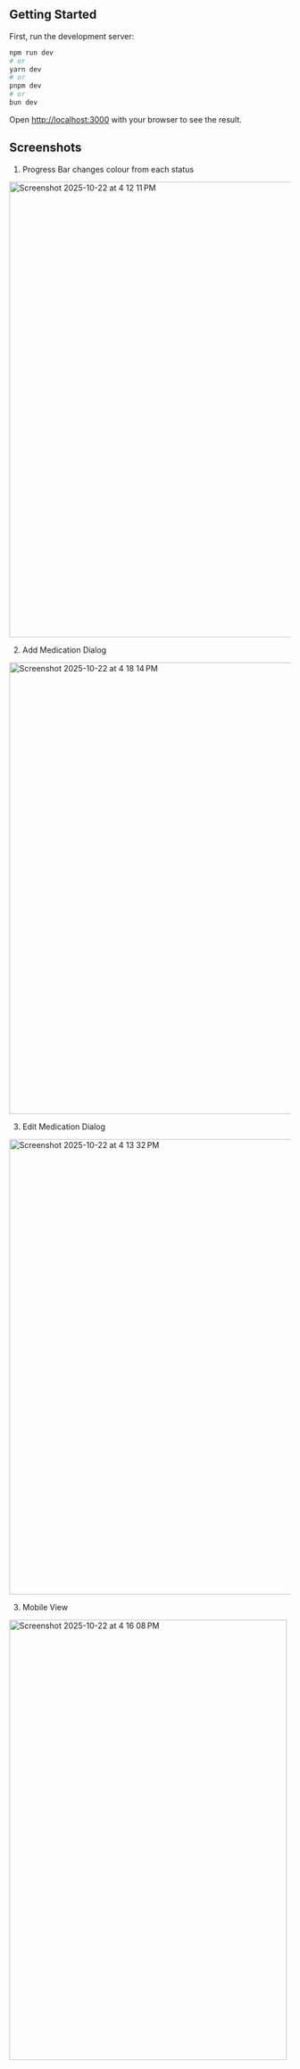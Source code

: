 ## Getting Started

First, run the development server:

```bash
npm run dev
# or
yarn dev
# or
pnpm dev
# or
bun dev
```

Open [http://localhost:3000](http://localhost:3000) with your browser to see the result.

## Screenshots

1. Progress Bar changes colour from each status

<img width="1440" height="815" alt="Screenshot 2025-10-22 at 4 12 11 PM" src="https://github.com/user-attachments/assets/48dfefb0-3bf3-4f4f-a773-ebad3b9339b7" />


2. Add Medication Dialog
<img width="1421" height="808" alt="Screenshot 2025-10-22 at 4 18 14 PM" src="https://github.com/user-attachments/assets/12c53419-2835-4756-bd00-15d046a831c0" />

3. Edit Medication Dialog
<img width="1440" height="815" alt="Screenshot 2025-10-22 at 4 13 32 PM" src="https://github.com/user-attachments/assets/03787fc7-0092-4331-a453-a29a0a30258b" />


3. Mobile View
<img width="497" height="788" alt="Screenshot 2025-10-22 at 4 16 08 PM" src="https://github.com/user-attachments/assets/7dea195b-a12e-4b88-bb3b-ef9420a3601d" />








